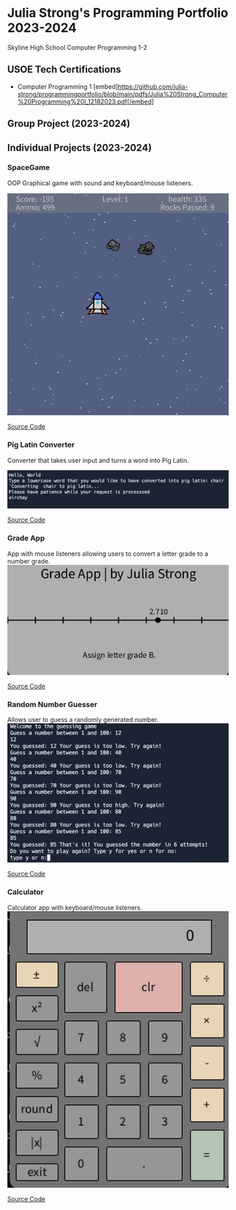 # Julia Strong's Programming Portfolio 2023-2024
Skyline High School Computer Programming 1-2

## USOE Tech Certifications
* Computer Programming 1
[embed]https://github.com/julia-strong/programmingportfolio/blob/main/pdfs/Julia%20Strong_Computer%20Programming%20I_12182023.pdf[/embed] 

## Group Project (2023-2024)

## Individual Projects (2023-2024)

### SpaceGame
OOP Graphical game with sound and keyboard/mouse listeners. 

![Gameplay](https://github.com/julia-strong/programmingportfolio/blob/main/images/spacegame.png)

[Source Code](https://github.com/julia-strong/programmingportfolio/blob/main/src/SpaceGame%2013.zip)

### Pig Latin Converter
Converter that takes user input and turns a word into Pig Latin.

![Result](https://github.com/julia-strong/programmingportfolio/blob/main/images/piglatin.png)

[Source Code](https://github.com/julia-strong/programmingportfolio/blob/main/src/main%20(1).py)

### Grade App
App with mouse listeners allowing users to convert a letter grade to a number grade.
![Result](https://github.com/julia-strong/programmingportfolio/blob/main/images/grades.png)

[Source Code](https://github.com/julia-strong/programmingportfolio/blob/main/src/Grades.zip)


### Random Number Guesser
Allows user to guess a randomly generated number.
![Result](https://github.com/julia-strong/programmingportfolio/blob/main/images/randomnum.png)

[Source Code](https://github.com/julia-strong/programmingportfolio/blob/main/src/main.py)

### Calculator
Calculator app with keyboard/mouse listeners.
![Result](https://github.com/julia-strong/programmingportfolio/blob/main/images/calculator.png)

[Source Code](https://github.com/julia-strong/programmingportfolio/blob/main/src/CalculatorKeyboard%205.zip)

